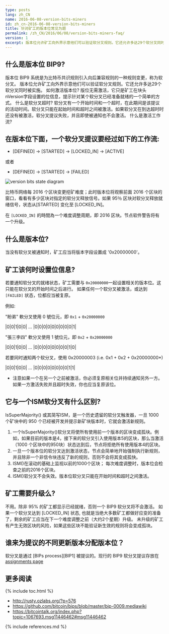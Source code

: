 ```yaml
---
type: posts
lang: zh_CN
name: 2016-06-08-version-bits-miners
id: zh_cn-2016-06-08-version-bits-miners
title: 针对矿工的版本位常见为题
permalink: /zh_CN/2016/06/08/version-bits-miners-faq/
version: 1
excerpt: 版本位允许矿工向外界示意他们可以验证软分叉规则。它还允许多达29个软分叉同时被实施。
---
```


## 什么是版本位 BIP9?

版本位 BIP9 系统是为比特币共识规则引入向后兼容规则的一种规则变更，称为软分叉。
版本位允许矿工向外界示意他们可以验证软分叉规则。它还允许多达29个软分叉同时被实施。
如何激活版本位?
版位无需激活，它只是矿工在块头nVersion字段设置的位信息，提示针对某个软分叉已经准备就绪的一个简单的方式。
什么是软分叉超时?
软分叉有一个开始时间和一个超时，在此期间是该提议的活动时间。软分叉只能在起始时间和超时之间被激活。如果软分叉在到达超时时还没有被激活，软分叉提议失败，并且即使被通知也不会激活。
什么是激活工作流?

## 在版本位下面，一个软分叉提议要经过如下的工作流:

-	[DEFINED] -> [STARTED] -> [LOCKED_IN] -> [ACTIVE]

或者

-	[DEFINED] -> [STARTED] -> [FAILED]

![version bits state diagram](https://raw.githubusercontent.com/bitcoin/bips/master/bip-0009/states.png)

比特币网络每 2016 个区块变更挖矿难度；此时版本位将观察前面 2016 个区块的窗口，看看有多少区块对指定的软分叉释放信号。如果 95％ 区块对软分叉释放就绪信号，状态从[STARTED] 变化至 [LOCKED_IN]。

在 `[LOCKED_IN]` 的時間為一个难度调整周期，即 2016 区块。节点软件警告将有一个升级。

## 什么是版本位?

当没有软分叉被通知时，矿工应当将版本字段设置成 '0x20000000'。

## 矿工该何时设置位信息?

若要通知软分叉的就绪状态，矿工需要与 `0x20000000`一起设置相关的版本位。这只能在软分叉的开始时间之后进行。
如果任何一个软分叉被激活，或达到 `[FAILED]` 状态，位都应当被复原。

例如:

"盼弟" 軟分叉使用 0 號位元，即 `0x1` + `0x20000000`

|0|0|1|0|0| ... |0|0|0|0|0|0|0|0|0|1|

"張三李四" 軟分叉使用 1 號位元，即 `0x2` + `0x20000000`

|0|0|1|0|0| ... |0|0|0|0|0|0|0|0|1|0|

若要同时通知两个软分叉，使用 0x20000003 (i.e. 0x1 + 0x2 + 0x20000000*)

|0|0|1|0|0| ... |0|0|0|0|0|0|0|0|1|1|

*	注意如果一个在另一个之前被激活，你必须复原相关位并持续通知另外一方。如果一方激活失败并且超时失效，你也应当复原该位。

## 它与一个ISM软分叉有什么区别?

IsSuperMajority() 或其简写ISM，是一个历史遗留的软分叉触发器，一旦 1000 个矿块中的 950 个已经被开发并提示新矿块版本时，它就会激活新规则。

1.	一个IsSuperMajority()软分叉将使所有使用前一个版本的区块变成孤块。例如，如果目前的版本是4，接下来的软分叉引入使用版本5的区块，那么当激活（1000 个区块中的950块）状态达到后，节点将拒绝所有使用版本4的区块。
2.	一旦一个版本位的软分叉达到激活状态，节点会简单地开始强制执行新规则，并且除非一个非信令块违反了新的规则，否则不会将其变成孤快。
3.	ISM()在滚动的基础上监视以前的1000个区块； 每次难度调整时，版本位会检查之前的2016个区块。
4.	ISM()软分叉不会失效。版本位软分叉只能在开始时间和超时之间激活。

## 矿工需要升级么?

不用。除非 95% 的矿工都显示已经就绪，否则一个 BIP9 软分叉将不会激活。 如果一个软分叉达到 [LOCKED_IN] 状态, 也就是当绝大多数矿工都做好应变的准备了，剩余的矿工应当在下一个难度调整之前（大约2个星期）升级。
未升级的矿工有产生无效区块的风险，如果这些区块不能验证新生效的规则将会变成孤块。

## 谁来为提议的不同更新版本分配版本位？

软分叉是通过 [BIPs process][BIP1] 被提议的。现行的 BIP9 软分叉提议存放在 [assignments page](https://github.com/bitcoin/bips/blob/master/bip-0009.mediawiki#deployments)

## 更多阅读


{% include toc.html %}

- <http://rusty.ozlabs.org/?p=576>
- <https://github.com/bitcoin/bips/blob/master/bip-0009.mediawiki>
- <https://bitcointalk.org/index.php?topic=1067693.msg11446462#msg11446462>

{% include references.md %}
